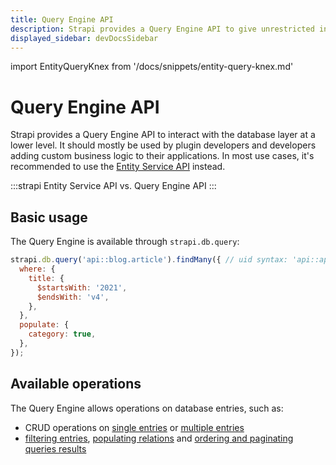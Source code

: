 ```yaml
---
title: Query Engine API
description: Strapi provides a Query Engine API to give unrestricted internal access to the database layer at a lower level.
displayed_sidebar: devDocsSidebar
---
```


import EntityQueryKnex from '/docs/snippets/entity-query-knex.md'

# Query Engine API

Strapi provides a Query Engine API to interact with the database layer at a lower level. It should mostly be used by plugin developers and developers adding custom business logic to their applications. In most use cases, it's recommended to use the [Entity Service API](/dev-docs/api/entity-service/) instead.

:::strapi Entity Service API vs. Query Engine API
<EntityQueryKnex components={props.components} />
:::

## Basic usage

The Query Engine is available through `strapi.db.query`:

```js
strapi.db.query('api::blog.article').findMany({ // uid syntax: 'api::api-name.content-type-name'
  where: {
    title: {
      $startsWith: '2021',
      $endsWith: 'v4',
    },
  },
  populate: {
    category: true,
  },
});
```

## Available operations

The Query Engine allows operations on database entries, such as:

- CRUD operations on [single entries](/dev-docs/api/query-engine/single-operations) or [multiple entries](/dev-docs/api/query-engine/bulk-operations)
- [filtering entries](/dev-docs/api/query-engine/filtering), [populating relations](/dev-docs/api/query-engine/populating) and [ordering and paginating queries results](/dev-docs/api/query-engine/order-pagination)